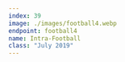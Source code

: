 ```yaml
---
index: 39
image: ./images/football4.webp
endpoint: football4
name: Intra-Football
class: "July 2019"
---
```

